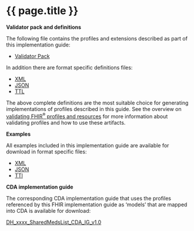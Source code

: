 # {{ page.title }}

**Validator pack and definitions**

The following file contains the profiles and extensions described as part of this implementation guide:
- [Validator Pack](validator.pack)

In addition there are format specific definitions files:
- [XML](definitions.xml.zip)
- [JSON](definitions.json.zip)
- [TTL](definitions.ttl.zip)

The above complete definitions are the most suitable choice for generating implementations of profiles described in this guide. See the overview on [validating FHIR<sup>&reg;</sup> profiles and resources](http://hl7.org/fhir/STU3/validation.html) for more information about validating profiles and how to use these artifacts.

**Examples** 

All examples included in this implementation guide are available for download in format specific files:

- [XML](examples.xml.zip)
- [JSON](examples.json.zip)
- [TTl](examples.ttl.zip)

**CDA implementation guide**

The corresponding CDA implementation guide that uses the profiles referenced by this FHIR implementation guide as ‘models’ that are mapped into CDA is available for download:

[DH_xxxx_SharedMedsList_CDA_IG_v1.0](..\..\..\ci-fhir-stu3\pages\SharedMedicinesList\_includes\DH_xxxx_SharedMedsList_CDA_IG_v1.0.pdf)
